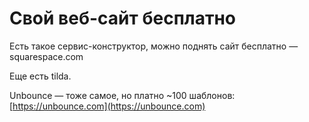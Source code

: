 # Свой веб-сайт бесплатно

Есть такое сервис-конструктор, можно поднять сайт бесплатно — squarespace.com

Еще есть tilda.&#x20;

Unbounce — тоже самое, но платно \~100 шаблонов: [https://unbounce.com](https://unbounce.com)

